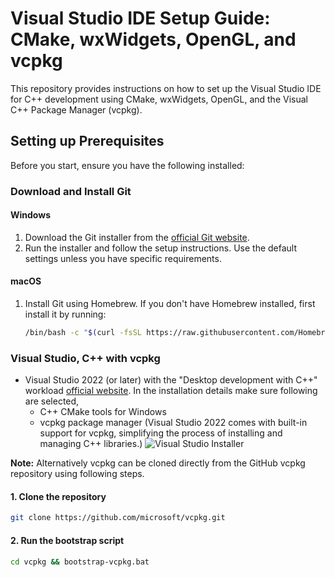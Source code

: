 # Visual Studio IDE Setup Guide: CMake, wxWidgets, OpenGL, and vcpkg
 This repository provides instructions on how to set up the Visual Studio IDE for C++ development using CMake, wxWidgets, OpenGL, and the Visual C++ Package Manager (vcpkg).

## Setting up Prerequisites

Before you start, ensure you have the following installed:

###  Download and Install Git

#### Windows

1. Download the Git installer from the [official Git website](https://git-scm.com/downloads).
2. Run the installer and follow the setup instructions. Use the default settings unless you have specific requirements.

#### macOS

1. Install Git using Homebrew. If you don't have Homebrew installed, first install it by running:

   ```bash
   /bin/bash -c "$(curl -fsSL https://raw.githubusercontent.com/Homebrew/install/HEAD/install.sh)"

### Visual Studio, C++ with vcpkg

- Visual Studio 2022 (or later) with the "Desktop development with C++" workload [official website](https://visualstudio.microsoft.com/downloads/).
    In the installation details make sure following are selected,
    - C++ CMake tools for Windows
    - vcpkg package manager (Visual Studio 2022 comes with built-in support for vcpkg, simplifying the process of installing and managing C++ libraries.)
![Visual Studio Installer](images/visual_studio_installer.jpg)

**Note:** Alternatively vcpkg can be cloned directly from the GitHub vcpkg repository using following steps.

#### 1. Clone the repository
```bash
git clone https://github.com/microsoft/vcpkg.git
```

#### 2. Run the bootstrap script
```bash
cd vcpkg && bootstrap-vcpkg.bat
```





